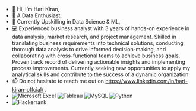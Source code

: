 - 👋 Hi, I’m Hari Kiran,
- 👀 A Data Enthusiast, 
- 🌱 Currently Upskilling in Data Science & ML,  
- 💻 Experienced business analyst with 3 years of hands-on experience in data analysis, market research, and project management. Skilled in translating business requirements into technical       solutions, conducting thorough data analysis to drive informed decision-making, and collaborating with cross-functional teams to achieve business goals. Proven track record of              delivering actionable insights and implementing process improvements. Currently seeking new opportunities to apply my analytical skills and contribute to the success of a dynamic  organization.
- 📫 Do not hesitate to reach me out on https://www.linkedin.com/in/hari-kiran-offcial/ .
- ![Microsoft Excel](https://img.shields.io/badge/Microsoft_Excel-217346?style=for-the-badge&logo=microsoft-excel&logoColor=white) ![Tableau](https://img.shields.io/badge/tableau-E97627?style=for-the-badge&logo=tableau&logoColor=black) ![MySQL](https://img.shields.io/badge/mysql-%2300f.svg?style=for-the-badge&logo=mysql&logoColor=white) ![Python](https://img.shields.io/badge/python-3670A0?style=for-the-badge&logo=python&logoColor=ffdd54)
- ![Hackerrank](https://img.shields.io/badge/-Hackerrank-2EC866?style=for-the-badge&logo=HackerRank&logoColor=white)
<!---
Hari-Penumudi/Hari-Penumudi is a ✨ special ✨ repository because its `README.md` (this file) appears on your GitHub profile.
You can click the Preview link to take a look at your changes.
--->
